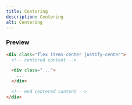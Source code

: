 ```yaml
---
title: Centering
description: Centering
alt: Centering
---
```


<h3 class="section-header">Preview</h3>

<base-snippet :centered_preview="false" custom_preview_class="h-56 flex items-center justify-center bg-indigo-50">

  <template v-slot:preview>
    <div class="p-2 bg-indigo-400 w-32 h-32">
    </div>
  </template>

```html
<div class="flex items-center justify-center">
  <!-- centered content -->

  <div class="...">
    ...
  </div>

  <!-- end centered content -->
</div>
```

  <template v-slot:source>
    <a class="btn btn-primary btn-lg" href="https://play.tailwindcss.com/luraw1qDxs">Live Edit</a>
  </template>

</base-snippet>

<related-ui search_key="centering"></related-ui>
